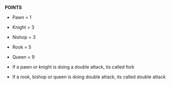 **POINTS**

- Pawn = 1
- Knight = 3
- Nishop = 3
- Rook = 5
- Queen = 9

- If a pawn or knight is doing a double attack, its called fork
- If a rook, bishop or queen is doing double attack, its called double attack
